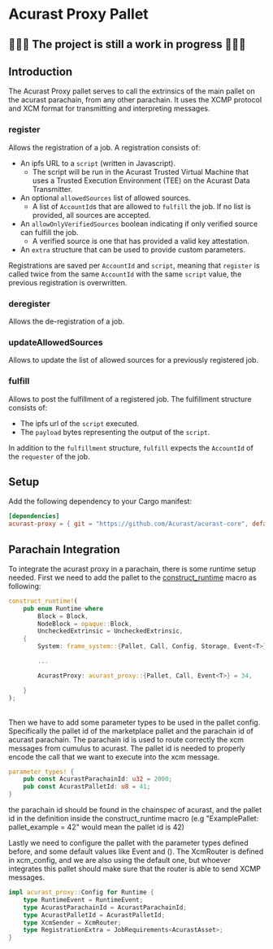 # Acurast Proxy Pallet
## 🚧🚧🚧 The project is still a work in progress 🚧🚧🚧

## Introduction

The Acurast Proxy pallet serves to call the extrinsics of the main pallet on the acurast parachain, from any other parachain.
It uses the XCMP protocol and XCM format for transmitting and interpreting messages.

### register

Allows the registration of a job. A registration consists of:

- An ipfs URL to a `script` (written in Javascript).
    - The script will be run in the Acurast Trusted Virtual Machine that uses a Trusted Execution Environment (TEE) on the Acurast Data Transmitter.
- An optional `allowedSources` list of allowed sources.
    - A list of `AccountId`s that are allowed to `fulfill` the job. If no list is provided, all sources are accepted.
- An `allowOnlyVerifiedSources` boolean indicating if only verified source can fulfill the job.
    - A verified source is one that has provided a valid key attestation.
- An `extra` structure that can be used to provide custom parameters.

Registrations are saved per `AccountId` and `script`, meaning that `register` is called twice from the same `AccountId` with the same `script` value, the previous registration is overwritten.

### deregister

Allows the de-registration of a job.

### updateAllowedSources

Allows to update the list of allowed sources for a previously registered job.

### fulfill

Allows to post the fulfillment of a registered job. The fulfillment structure consists of:

- The ipfs url of the `script` executed.
- The `payload` bytes representing the output of the `script`.

In addition to the `fulfillment` structure, `fulfill` expects the `AccountId` of the `requester` of the job.

## Setup

Add the following dependency to your Cargo manifest:

```toml
[dependencies]
acurast-proxy = { git = "https://github.com/Acurast/acurast-core", default-features = false, branch = "feat/proxy-pallet" }
```

## Parachain Integration
To integrate the acurast proxy in a parachain, there is some runtime setup needed. First we need to add the pallet to
the [construct_runtime](https:://example.com) macro as following:
```rust
construct_runtime!(
    pub enum Runtime where
        Block = Block,
        NodeBlock = opaque::Block,
        UncheckedExtrinsic = UncheckedExtrinsic,
    {
        System: frame_system::{Pallet, Call, Config, Storage, Event<T>} = 0,

        ...

        AcurastProxy: acurast_proxy::{Pallet, Call, Event<T>} = 34,

    }
);
```
<br>
Then we have to add some parameter types to be used in the pallet config. Specifically the pallet id of the marketplace
pallet and the parachain id of acurast parachain. The parachain id is used to route correctly the xcm messages from cumulus
to acurast. The pallet id is needed to properly encode the call that we want to execute into the xcm message.

```rust
parameter_types! {
	pub const AcurastParachainId: u32 = 2000;
	pub const AcurastPalletId: u8 = 41;
}
```
the parachain id should be found in the chainspec of acurast, and the pallet id in the definition inside the construct_runtime macro
(e.g "ExamplePallet: pallet_example = 42" would mean the pallet id is 42)


Lastly we need to configure the pallet with the parameter types defined before, and some default values like Event and ().
The XcmRouter is defined in xcm_config, and we are also using the default one, but whoever integrates this pallet should
make sure that the router is able to send XCMP messages.
```rust
impl acurast_proxy::Config for Runtime {
	type RuntimeEvent = RuntimeEvent;
	type AcurastParachainId = AcurastParachainId;
	type AcurastPalletId = AcurastPalletId;
	type XcmSender = XcmRouter;
	type RegistrationExtra = JobRequirements<AcurastAsset>;
}
```
